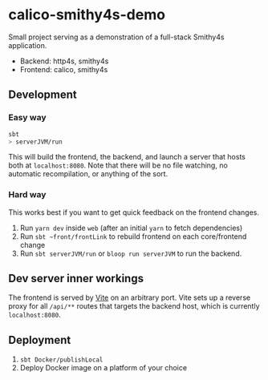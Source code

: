 # calico-smithy4s-demo

Small project serving as a demonstration of a full-stack Smithy4s application.

- Backend: http4s, smithy4s
- Frontend: calico, smithy4s

## Development

### Easy way

```bash
sbt
> serverJVM/run
```

This will build the frontend, the backend, and launch a server that hosts both at `localhost:8080`.
Note that there will be no file watching, no automatic recompilation, or anything of the sort.

### Hard way

This works best if you want to get quick feedback on the frontend changes.

1. Run `yarn dev` inside `web` (after an initial `yarn` to fetch dependencies)
2. Run `sbt ~front/frontLink` to rebuild frontend on each core/frontend change
3. Run `sbt serverJVM/run` or `bloop run serverJVM` to run the backend.

## Dev server inner workings

The frontend is served by [Vite](https://vitejs.dev/) on an arbitrary port.
Vite sets up a reverse proxy for all `/api/**` routes that targets the backend host, which is currently
`localhost:8080`.

## Deployment

1. `sbt Docker/publishLocal`
2. Deploy Docker image on a platform of your choice

